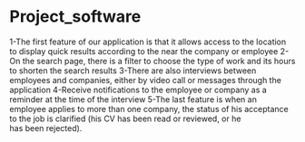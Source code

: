 # Project_software


1-The first feature of our application is that it allows access to the location to display quick results according to the near the company or employee
2-On the search page, there is a filter to choose the type of work and its hours to shorten the search results
3-There are also interviews between employees and companies, either by video call or messages through the application
4-Receive notifications to the employee or company as a reminder at the time of the interview
5-The last feature is when an employee applies to more than one company, the status of his acceptance to the job is clarified (his CV has been read or reviewed, or he has been rejected).
